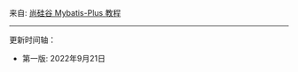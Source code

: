 
来自: [尚硅谷 Mybatis-Plus 教程](https://www.bilibili.com/video/BV12R4y157Be)

---------------------------------------------

更新时间轴：

- 第一版: 2022年9月21日